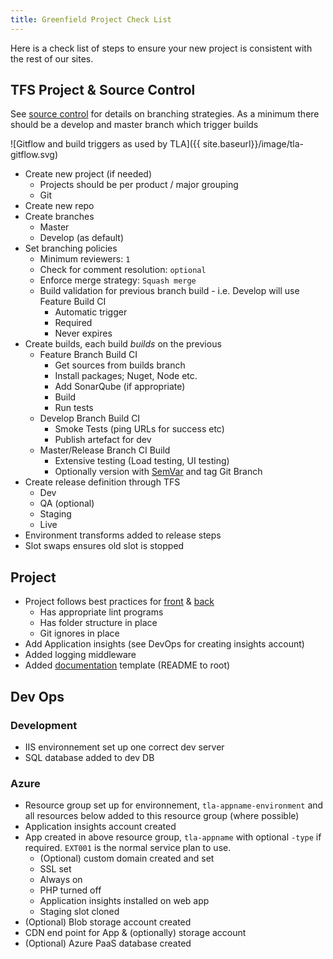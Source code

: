 ```yaml
---
title: Greenfield Project Check List
---
```


Here is a check list of steps to ensure your new project is consistent with the rest of our sites.

## TFS Project & Source Control

See [source control](/docs/source-control) for details on branching strategies. As a minimum there should be a develop and master branch which trigger builds

![Gitflow and build triggers as used by TLA]({{ site.baseurl}}/image/tla-gitflow.svg)

- Create new project (if needed)
    - Projects should be per product / major grouping
    - Git
- Create new repo
- Create branches
    - Master
    - Develop (as default)
- Set branching policies
    - Minimum reviewers: `1`
    - Check for comment resolution: `optional`
    - Enforce merge strategy: `Squash merge`
    - Build validation for previous branch build - i.e. Develop will use Feature Build CI
        - Automatic trigger
        - Required
        - Never expires
- Create builds, each build _builds_ on the previous
    - Feature Branch Build CI
        - Get sources from builds branch
        - Install packages; Nuget, Node etc.
        - Add SonarQube (if appropriate)
        - Build
        - Run tests
    - Develop Branch Build CI
        - Smoke Tests (ping URLs for success etc)
        - Publish artefact for dev
    - Master/Release Branch CI Build
        - Extensive testing (Load testing, UI testing)
        - Optionally version with [SemVar](https://semver.org/) and tag Git Branch
- Create release definition through TFS
    - Dev
    - QA (optional)
    - Staging
    - Live
- Environment transforms added to release steps
- Slot swaps ensures old slot is stopped

## Project

- Project follows best practices for [front](/docs/front-end-best-practices) & [back](/docs/front-end-best-practices)
    -  Has appropriate lint programs
    -  Has folder structure in place
    -  Git ignores in place
-  Add Application insights (see DevOps for creating insights account)
-  Added logging middleware
-  Added [documentation](/docs/documentation) template (README to root)

## Dev Ops

### Development

- IIS environnement set up one correct dev server
- SQL database added to dev DB

### Azure

- Resource group set up for environnement, `tla-appname-environment` and all resources below added to this resource group (where possible)
- Application insights account created
- App created in above resource group, `tla-appname` with optional `-type` if required. `EXT001` is the normal service plan to use.
    - (Optional) custom domain created and set
    - SSL set
    - Always on
    - PHP turned off
    - Application insights installed on web app
    - Staging slot cloned
- (Optional) Blob storage account created
- CDN end point for App & (optionally) storage account
- (Optional) Azure PaaS database created